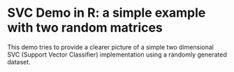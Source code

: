 # SVC Demo in R: a simple example with two random matrices

This demo tries to provide a clearer picture of a simple two dimensional SVC (Support Vector Classifier) implementation using a randomly generated dataset.

